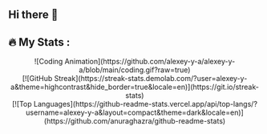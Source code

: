 ## Hi there 👋

## 🔥   My Stats :

<div style="text-align: center;">
  ![Coding Animation](https://github.com/alexey-y-a/alexey-y-a/blob/main/coding.gif?raw=true)
</div>

<div style="text-align: center;">
  [![GitHub Streak](https://streak-stats.demolab.com/?user=alexey-y-a&theme=highcontrast&hide_border=true&locale=en)](https://git.io/streak-stats)
</div>

<div style="text-align: center;">
  [![Top Languages](https://github-readme-stats.vercel.app/api/top-langs/?username=alexey-y-a&layout=compact&theme=dark&locale=en)](https://github.com/anuraghazra/github-readme-stats)
</div>
